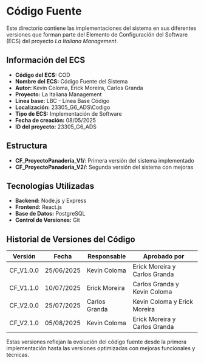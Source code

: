 # Código Fuente

Este directorio contiene las implementaciones del sistema en sus diferentes versiones que forman parte del Elemento de Configuración del Software (ECS) del proyecto *La Italiana   Management*.

## Información del ECS

- **Código del ECS:** COD  
- **Nombre del ECS:** Código Fuente del Sistema  
- **Autor:** Kevin Coloma, Erick Moreira, Carlos Granda
- **Proyecto:** La Italiana   Management  
- **Línea base:** LBC - Línea Base Código  
- **Localización:** 23305_G6_ADS\Codigo  
- **Tipo de ECS:** Implementación de Software  
- **Fecha de creación:** 08/05/2025  
- **ID del proyecto:** 23305_G6_ADS  

## Estructura

- **CF_ProyectoPanadería_V1/**: Primera versión del sistema implementado
- **CF_ProyectoPanadería_V2/**: Segunda versión del sistema con mejoras

## Tecnologías Utilizadas

- **Backend:** Node.js y Express
- **Frontend:** React.js
- **Base de Datos:** PostgreSQL
- **Control de Versiones:** Git

## Historial de Versiones del Código

| Versión | Fecha | Responsable | Aprobado por |
|---------|-------|-------------|--------------|
| CF_V1.0.0 | 25/06/2025 | Kevin Coloma | Erick Moreira y Carlos Granda |
| CF_V1.1.0 | 10/07/2025 | Erick Moreira | Carlos Granda y Kevin Coloma |
| CF_V2.0.0 | 25/07/2025 | Carlos Granda | Kevin Coloma y Erick Moreira |
| CF_V2.1.0 | 05/08/2025 | Kevin Coloma | Erick Moreira y Carlos Granda |

Estas versiones reflejan la evolución del código fuente desde la primera implementación hasta las versiones optimizadas con mejoras funcionales y técnicas.
